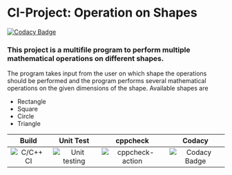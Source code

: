# CI-Project: Operation on Shapes

[![Codacy Badge](https://api.codacy.com/project/badge/Grade/f0742b91af584617860d9a6ab4ce7df6)](https://app.codacy.com/manual/99002459/CI-Project?utm_source=github.com&utm_medium=referral&utm_content=99002459/CI-Project&utm_campaign=Badge_Grade_Dashboard)

### This project is a multifile program to perform multiple mathematical operations on different shapes.
The program takes input from the user on which shape the operations should be performed and the program performs several mathematical operations on the given dimensions of the shape.
Available shapes are
* Rectangle
* Square
* Circle
* Triangle



|Build|Unit Test|cppcheck|Codacy|
|:--:|:--:|:--:|:--:|
|![C/C++ CI](https://github.com/99002459/CI-Project/workflows/C/C++%20CI/badge.svg)|![Unit testing](https://github.com/99002459/CI-Project/workflows/Unit%20testing/badge.svg)|![cppcheck-action](https://github.com/99002459/CI-Project/workflows/cppcheck-action/badge.svg)|![Codacy Badge](https://api.codacy.com/project/badge/Grade/f0742b91af584617860d9a6ab4ce7df6)|
